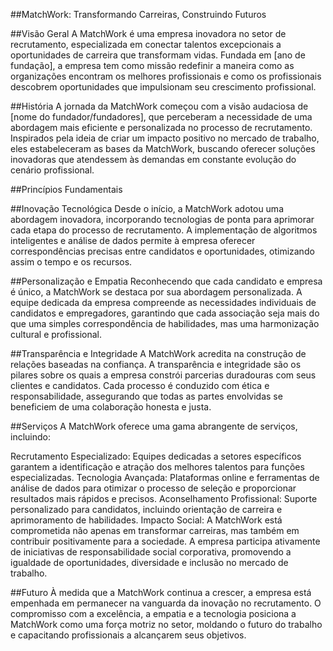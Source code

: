 ##MatchWork: Transformando Carreiras, Construindo Futuros

##Visão Geral
A MatchWork é uma empresa inovadora no setor de recrutamento, especializada em conectar talentos excepcionais a oportunidades de carreira que transformam vidas. Fundada em [ano de fundação], a empresa tem como missão redefinir a maneira como as organizações encontram os melhores profissionais e como os profissionais descobrem oportunidades que impulsionam seu crescimento profissional.

##História
A jornada da MatchWork começou com a visão audaciosa de [nome do fundador/fundadores], que perceberam a necessidade de uma abordagem mais eficiente e personalizada no processo de recrutamento. Inspirados pela ideia de criar um impacto positivo no mercado de trabalho, eles estabeleceram as bases da MatchWork, buscando oferecer soluções inovadoras que atendessem às demandas em constante evolução do cenário profissional.

##Princípios Fundamentais

##Inovação Tecnológica
Desde o início, a MatchWork adotou uma abordagem inovadora, incorporando tecnologias de ponta para aprimorar cada etapa do processo de recrutamento. A implementação de algoritmos inteligentes e análise de dados permite à empresa oferecer correspondências precisas entre candidatos e oportunidades, otimizando assim o tempo e os recursos.

##Personalização e Empatia
Reconhecendo que cada candidato e empresa é único, a MatchWork se destaca por sua abordagem personalizada. A equipe dedicada da empresa compreende as necessidades individuais de candidatos e empregadores, garantindo que cada associação seja mais do que uma simples correspondência de habilidades, mas uma harmonização cultural e profissional.

##Transparência e Integridade
A MatchWork acredita na construção de relações baseadas na confiança. A transparência e integridade são os pilares sobre os quais a empresa constrói parcerias duradouras com seus clientes e candidatos. Cada processo é conduzido com ética e responsabilidade, assegurando que todas as partes envolvidas se beneficiem de uma colaboração honesta e justa.

##Serviços
A MatchWork oferece uma gama abrangente de serviços, incluindo:

Recrutamento Especializado: Equipes dedicadas a setores específicos garantem a identificação e atração dos melhores talentos para funções especializadas.
Tecnologia Avançada: Plataformas online e ferramentas de análise de dados para otimizar o processo de seleção e proporcionar resultados mais rápidos e precisos.
Aconselhamento Profissional: Suporte personalizado para candidatos, incluindo orientação de carreira e aprimoramento de habilidades.
Impacto Social:
A MatchWork está comprometida não apenas em transformar carreiras, mas também em contribuir positivamente para a sociedade. A empresa participa ativamente de iniciativas de responsabilidade social corporativa, promovendo a igualdade de oportunidades, diversidade e inclusão no mercado de trabalho.

##Futuro
À medida que a MatchWork continua a crescer, a empresa está empenhada em permanecer na vanguarda da inovação no recrutamento. O compromisso com a excelência, a empatia e a tecnologia posiciona a MatchWork como uma força motriz no setor, moldando o futuro do trabalho e capacitando profissionais a alcançarem seus objetivos.
